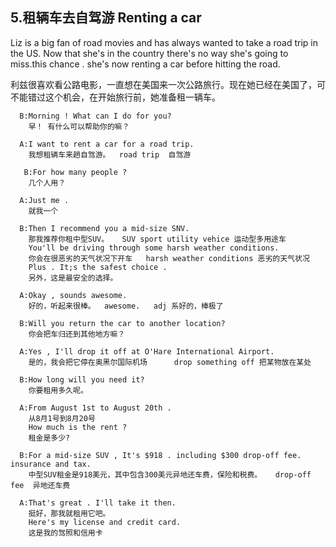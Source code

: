 ## 5.租辆车去自驾游 Renting a car ##
   Liz is a big fan of road movies and has always wanted to take a road trip in the US. Now that she's in the country there's no way she's going to miss.this chance . she's now renting a car before hitting the road.
   
   利兹很喜欢看公路电影，一直想在美国来一次公路旅行。现在她已经在美国了，可不能错过这个机会，在开始旅行前，她准备租一辆车。
```
  B:Morning ! What can I do for you?
    早！ 有什么可以帮助你的嘛？
```
```
  A:I want to rent a car for a road trip.
    我想租辆车来趟自驾游。  road trip  自驾游
```
```
   B:For how many people ? 
    几个人用？
```
```
  A:Just me .
    就我一个
```
```
  B:Then I recommend you a mid-size SNV.
    那我推荐你租中型SUV。   SUV sport utility vehice 运动型多用途车
    You'll be driving through some harsh weather conditions.
    你会在很恶劣的天气状况下开车   harsh weather conditions 恶劣的天气状况
    Plus . It;s the safest choice .
    另外，这是最安全的选择。
```
```
  A:Okay , sounds awesome.
    好的，听起来很棒。  awesome.   adj 系好的，棒极了
```
```
  B:Will you return the car to another location?
    你会把车归还到其他地方嘛？
```
```
  A:Yes , I'll drop it off at O'Hare International Airport.
    是的，我会把它停在奥黑尔国际机场      drop something off 把某物放在某处
```
```
  B:How long will you need it?
    你要租用多久呢。
``` 
```
  A:From August 1st to August 20th .
    从8月1号到8月20号
    How much is the rent ?
    租金是多少?
```
```
  B:For a mid-size SUV , It's $918 . including $300 drop-off fee. insurance and tax.
    中型SUV租金是918美元，其中包含300美元异地还车费，保险和税费。   drop-off fee  异地还车费
```
```
  A:That's great . I'll take it then.
    挺好，那我就租用它吧。
    Here's my license and credit card.
    这是我的驾照和信用卡
```